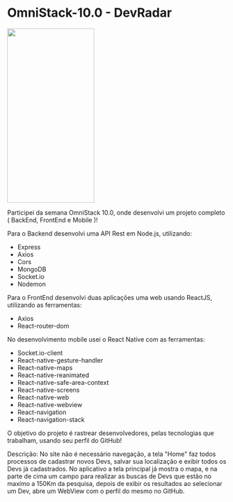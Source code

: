 # OmniStack-10.0 - DevRadar

<img src="https://user-images.githubusercontent.com/54275445/78556057-a4d6a280-77e4-11ea-96f2-314d9d024493.jpeg" width="200" height="400">

Participei da semana OmniStack 10.0, onde desenvolvi um projeto completo ( BackEnd, FrontEnd e  Mobile )!

Para o Backend desenvolvi uma API Rest em Node.js, utilizando: 
- Express
- Axios
- Cors
- MongoDB
- Socket.io
- Nodemon

Para o FrontEnd desenvolvi duas aplicações uma web usando ReactJS, utilizando as ferramentas: 
- Axios
- React-router-dom

No desenvolvimento mobile usei o React Native com as ferramentas:
- Socket.io-client
- React-native-gesture-handler
- React-native-maps
- React-native-reanimated
- React-native-safe-area-context 
- React-native-screens
- React-native-web
- React-native-webview
- React-navigation
- React-navigation-stack

O objetivo do projeto é rastrear desenvolvedores, pelas tecnologias que trabalham, usando seu perfil do GitHub!

Descrição:
No site não é necessário navegação, a tela "Home" faz todos processos de cadastrar novos Devs, salvar sua 
localização e exibir todos os Devs já cadastrados.
No aplicativo a tela principal já mostra o mapa, e na parte de cima um campo para realizar as buscas de Devs que 
estão no maxímo a 150Km da pesquisa, depois de exibir os resultados ao selecionar um Dev, abre um WebView com o 
perfil do mesmo no GitHub.
